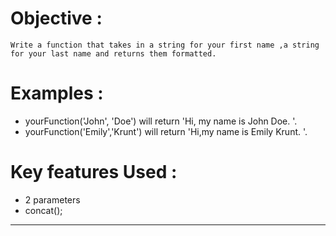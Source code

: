 # Objective : 
    Write a function that takes in a string for your first name ,a string for your last name and returns them formatted.
# Examples :
* yourFunction('John', 'Doe') will return 'Hi, my name is John Doe. '.
* yourFunction('Emily','Krunt') will return 'Hi,my name is Emily Krunt. '.
# Key features Used :
* 2 parameters
* concat();
---